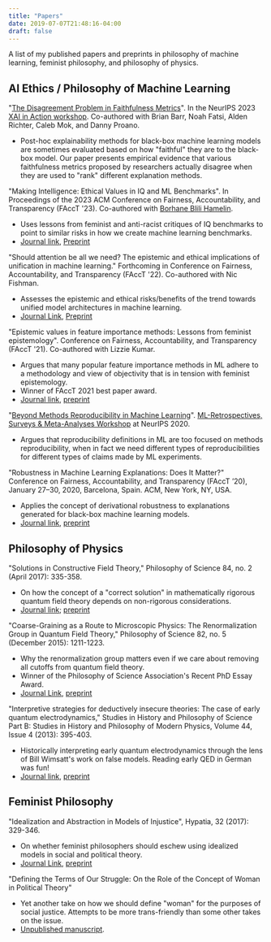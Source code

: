 ```yaml
---
title: "Papers"
date: 2019-07-07T21:48:16-04:00
draft: false
---
```


A list of my published papers and preprints in philosophy of machine learning, feminist philosophy, and philosophy of physics. 

## AI Ethics / Philosophy of Machine Learning

"[The Disagreement Problem in Faithfulness Metrics](https://openreview.net/forum?id=KPtW2SU0my)". In the NeurIPS 2023 [XAI in Action workshop](https://xai-in-action.github.io). Co-authored with Brian Barr, Noah Fatsi, Alden Richter, Caleb Mok, and Danny Proano.

- Post-hoc explainability methods for black-box machine learning models are sometimes evaluated based on how "faithful" they are to the black-box model. Our paper presents empirical evidence that various faithfulness metrics proposed by researchers actually disagree when they are used to "rank" different explanation methods.

"Making Intelligence: Ethical Values in IQ and ML Benchmarks". In Proceedings of the 2023 ACM Conference on Fairness, Accountability, and Transparency (FAccT '23). Co-authored with [Borhane Blili Hamelin](https://borhane.xyz).

- Uses lessons from feminist and anti-racist critiques of IQ benchmarks to point to similar risks in how we create machine learning benchmarks.
- [Journal link](https://dl.acm.org/doi/10.1145/3593013.3593996), [Preprint](https://arxiv.org/abs/2209.00692v4)

"Should attention be all we need? The epistemic and ethical implications of unification in machine learning." Forthcoming in Conference on Fairness, Accountability, and Transparency (FAccT '22). Co-authored with Nic Fishman.

- Assesses the epistemic and ethical risks/benefits of the trend towards unified model architectures in machine learning.
- [Journal Link](https://dl.acm.org/doi/abs/10.1145/3531146.3533206), [Preprint](https://arxiv.org/abs/2205.08377)

"Epistemic values in feature importance methods: Lessons from feminist epistemology". Conference on Fairness, Accountability, and Transparency (FAccT '21). Co-authored with Lizzie Kumar.

- Argues that many popular feature importance methods in ML adhere to a methodology and view of objectivity that is in tension with feminist epistemology.
- Winner of FAccT 2021 best paper award.
- [Journal link](https://dl.acm.org/doi/10.1145/3442188.3445943), [preprint](https://arxiv.org/abs/2101.12737)

"[Beyond Methods Reproducibility in Machine Learning](https://ml-retrospectives.github.io/neurips2020/camera_ready/13.pdf)".  [ML-Retrospectives, Surveys & Meta-Analyses Workshop](https://ml-retrospectives.github.io/) at NeurIPS 2020.

- Argues that reproducibility definitions in ML are too focused on methods reproducibility, when in fact we need different types of reproducibilities for different types of claims made by ML experiments.

"Robustness in Machine Learning Explanations: Does It Matter?" Conference on Fairness, Accountability, and Transparency (FAccT ’20), January 27–30, 2020, Barcelona, Spain. ACM, New York, NY, USA. 

- Applies the concept of derivational robustness to explanations generated for black-box machine learning models.
- [Journal link](https://dl.acm.org/doi/abs/10.1145/3351095.3372836), [preprint](http://philsci-archive.pitt.edu/16734/)

## Philosophy of Physics

"Solutions in Constructive Field Theory," Philosophy of Science 84, no. 2 (April 2017): 335-358.

- On how the concept of a "correct solution" in mathematically rigorous quantum field theory depends on non-rigorous considerations.
- [Journal link](https://www.journals.uchicago.edu/doi/abs/10.1086/690722); [preprint](http://philsci-archive.pitt.edu/12281/)

"Coarse-Graining as a Route to Microscopic Physics: The Renormalization Group in Quantum Field Theory," Philosophy of Science 82, no. 5 (December 2015): 1211-1223.

- Why the renormalization group matters even if we care about removing all cutoffs from quantum field theory.
- Winner of the Philosophy of Science Association's Recent PhD Essay Award.
- [Journal Link](https://www.journals.uchicago.edu/doi/abs/10.1086/684085), [preprint](http://philsci-archive.pitt.edu/12268/)

"Interpretive strategies for deductively insecure theories: The case of early quantum electrodynamics,"
Studies in History and Philosophy of Science Part B: Studies in History and Philosophy of Modern Physics,
Volume 44, Issue 4 (2013): 395-403.

- Historically interpreting early quantum electrodynamics through the lens of Bill Wimsatt's work on false models. Reading early QED in German was fun!
- [Journal link](https://www.sciencedirect.com/science/article/pii/S1355219813000701), [preprint](https://www.dropbox.com/s/tvidvhtfddkcqaa/preprint-website.pdf?dl=0)

## Feminist Philosophy

"Idealization and Abstraction in Models of Injustice", Hypatia, 32 (2017): 329-346. 

- On whether feminist philosophers should eschew using idealized models in social and political theory.
- [Journal Link](https://onlinelibrary.wiley.com/action/showCitFormats?doi=10.1111%2Fhypa.12317), [preprint](https://www.dropbox.com/s/yqlt8wsn9ko4bne/preprint-v4-ideal-theory.pdf?dl=0)

"Defining the Terms of Our Struggle: On the Role of the Concept of Woman in Political Theory"

- Yet another take on how we should define "woman" for the purposes of social justice. Attempts to be more trans-friendly than some other takes on the issue.
- [Unpublished manuscript](https://www.dropbox.com/s/f3my0ti1jbvwk19/vspc_woman-project.pdf?dl=0).